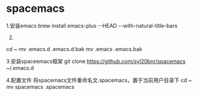 # spacemacs

1.安装emacs
brew install emacs-plus --HEAD --with-natural-title-bars

2.
cd ~
mv .emacs.d .emacs.d.bak
mv .emacs .emacs.bak

3.安装spaceemacs框架
git clone https://github.com/syl20bnr/spacemacs ~/.emacs.d

4.配置文件
将spacemacs文件重命名文.spacemacs，置于当前用户目录下
cd ~
mv spacemacs .spacemacs
